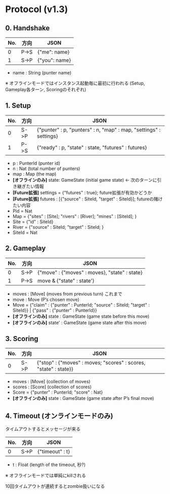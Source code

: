 Protocol (v1.3)
===============

## 0. Handshake

|No. |方向 |JSON|
|----|----|----|
|0|P->S| {"me": name}|
|1|S->P| {"you": name}|

- name : String (punter name)

※ オフラインモードではインスタンス起動毎に最初に行われる
 (Setup, Gameplay各ターン, Scoringのそれぞれ)

## 1. Setup

|No. |方向 |JSON|
|----|----|----|
|0|S->P| {"punter" : p, "punters" : n, "map" : map, "settings" : settings} |
|1|P->S| {"ready" : p, "state" : state, "futures" : futures}|

- p : PunterId (punter id)
- n : Nat (total number of punters)
- map : Map (the map)
- **[オフラインのみ]** state: GameState (initial game state) <- 次のターンに引き継ぎたい情報
- **[Future拡張]** settings = {"futures" : true};  future拡張が有効かどうか
- **[Future拡張]** futures : [{"source" : SiteId, "target" : SiteId}]; futureの賭けたい内容
- Pid = Nat
- Map = {"sites" : [Site]; "rivers" : [River]; "mines" : [SiteId]; }
- Site = {"id" : SiteId}
- River = {"source" : SiteId; "target" : SiteId; }
- SiteId = Nat

## 2. Gameplay

|No. |方向 |JSON|
|----|----|----|
|0|S->P| {"move" : {"moves" : moves}, "state" : state} |
|1|P->S| move & {"state" : state'}|

- moves : [Move] (moves from previous turn) これまで
- move : Move (P’s chosen move)
- Move = {"claim" : {"punter" : PunterId; "source" : SiteId; "target" : SiteId}} | {"pass" : {"punter" : PunterId}}
- **[オフラインのみ]** state : GameState (game state before this move)
- **[オフラインのみ]** state' : GameState (game state after this move)

## 3. Scoring

|No. |方向 |JSON|
|----|----|----|
|0|S->P| {"stop" : {"moves" : moves; "scores" : scores, "state" : state}} |

- moves : [Move] (collection of moves)
- scores : [Score] (collection of scores)
- Score = {"punter" : PunterId; "score" : Nat}
- **[オフラインのみ]** state : GameState (game state after P’s final move)

## 4. Timeout (オンラインモードのみ)

タイムアウトするとメッセージが来る

|No. |方向 |JSON|
|----|----|----|
|0|S->P| {"timeout" : t}|

- t : Float (length of the timeout, 秒?)

※ オフラインモードでは単純にkillされる

10回タイムアウトが連続するとzombie扱いになる

